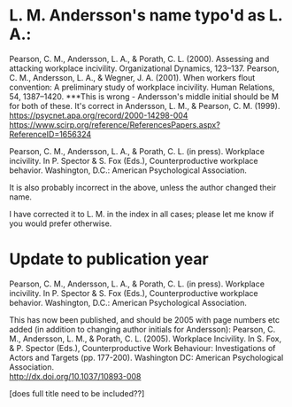 
# L. M. Andersson's name typo'd as L. A.: 

Pearson, C. M., Andersson, L. A., & Porath, C. L. (2000). Assessing and
attacking workplace incivility. Organizational Dynamics, 123–137.
Pearson, C. M., Andersson, L. A., & Wegner, J. A. (2001). When workers
flout convention: A preliminary study of workplace incivility. Human
Relations, 54, 1387–1420.
***This is wrong - Andersson's middle initial should be M for both of these. It's correct in Andersson, L. M., & Pearson, C. M. (1999).
https://psycnet.apa.org/record/2000-14298-004
https://www.scirp.org/reference/ReferencesPapers.aspx?ReferenceID=1656324


Pearson, C. M., Andersson, L. A., & Porath, C. L. (in press). Workplace
incivility. In P. Spector & S. Fox (Eds.), Counterproductive workplace
behavior. Washington, D.C.: American Psychological Association.

It is also probably incorrect in the above, unless the author changed their name. 

I have corrected it to L. M. in the index in all cases; please let me know if you would prefer otherwise.  

# Update to publication year
Pearson, C. M., Andersson, L. A., & Porath, C. L. (in press). Workplace
incivility. In P. Spector & S. Fox (Eds.), Counterproductive workplace
behavior. Washington, D.C.: American Psychological Association.

This has now been published, and should be 2005 with page numbers etc added (in addition to changing author initials for Andersson): 
Pearson, C. M., Andersson, L. M., & Porath, C. L. (2005). Workplace Incivility. In S. Fox, & P. Spector (Eds.), Counterproductive Work Behaviour: Investigations of Actors and Targets (pp. 177-200). Washington DC: American Psychological Association.  
http://dx.doi.org/10.1037/10893-008

[does full title need to be included??]

